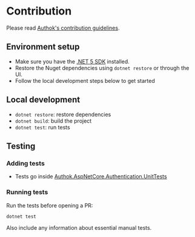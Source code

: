 # Contribution

Please read [Authok's contribution guidelines](https://github.com/authok/open-source-template/blob/master/GENERAL-CONTRIBUTING.md).

## Environment setup

- Make sure you have the [.NET 5 SDK](https://dotnet.microsoft.com/download/dotnet/5.0) installed.
- Restore the Nuget dependencies using `dotnet restore` or through the UI.
- Follow the local development steps below to get started

## Local development

- `dotnet restore`: restore dependencies
- `dotnet build`: build the project
- `dotnet test`: run tests

## Testing

### Adding tests

- Tests go inside [Authok.AspNetCore.Authentication.UnitTests](https://github.com/authok/authok-aspnetcore-mvc/tree/main/tests/Authok.AspNetCore.Authentication.UnitTests)

### Running tests

Run the tests before opening a PR:

```bash
dotnet test
```

Also include any information about essential manual tests.
